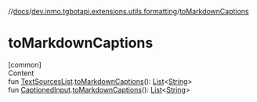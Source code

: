 //[docs](../../index.md)/[dev.inmo.tgbotapi.extensions.utils.formatting](index.md)/[toMarkdownCaptions](to-markdown-captions.md)



# toMarkdownCaptions  
[common]  
Content  
fun [TextSourcesList](../dev.inmo.tgbotapi.CommonAbstracts/index.md#%5Bdev.inmo.tgbotapi.CommonAbstracts%2FTextSourcesList%2F%2F%2FPointingToDeclaration%2F%5D%2FClasslikes%2F625018081).[toMarkdownCaptions](to-markdown-captions.md)(): [List](https://kotlinlang.org/api/latest/jvm/stdlib/kotlin.collections/-list/index.html)<[String](https://kotlinlang.org/api/latest/jvm/stdlib/kotlin/-string/index.html)>  
fun [CaptionedInput](../dev.inmo.tgbotapi.CommonAbstracts/-captioned-input/index.md).[toMarkdownCaptions](to-markdown-captions.md)(): [List](https://kotlinlang.org/api/latest/jvm/stdlib/kotlin.collections/-list/index.html)<[String](https://kotlinlang.org/api/latest/jvm/stdlib/kotlin/-string/index.html)>  



